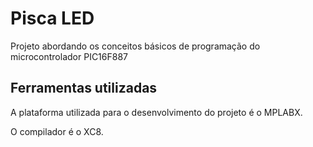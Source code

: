 # Pisca LED

Projeto abordando os conceitos básicos de programação do microcontrolador PIC16F887

## Ferramentas utilizadas

A plataforma utilizada para o desenvolvimento do projeto é o MPLABX.

O compilador é o XC8.
